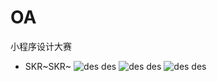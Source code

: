# OA
小程序设计大赛

* SKR~SKR~
![des des](http://www.tttjh.com.cn/imgs/wechat1.jpg)
![des des](http://www.tttjh.com.cn/imgs/wechat2.jpg)
![des des](http://www.tttjh.com.cn/imgs/wechat3.jpg)

